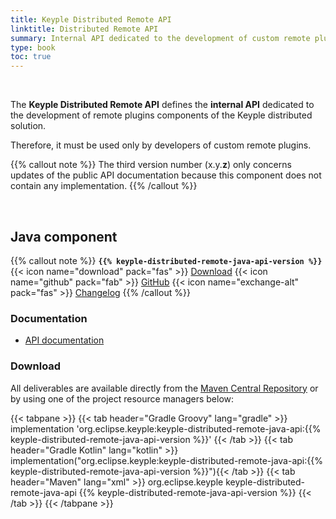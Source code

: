 ```yaml
---
title: Keyple Distributed Remote API
linktitle: Distributed Remote API
summary: Internal API dedicated to the development of custom remote plugins components of the Keyple distributed solution.
type: book
toc: true
---
```


<br>

The **Keyple Distributed Remote API** defines the **internal API** dedicated to the development of remote plugins components of the Keyple distributed solution.

Therefore, it must be used only by developers of custom remote plugins.

{{% callout note %}}
The third version number (x.y.**z**) only concerns updates of the public API documentation because this component does not contain any implementation.
{{% /callout %}}

<br>

## Java component

{{% callout note %}}
**`{{% keyple-distributed-remote-java-api-version %}}`**
<span class="component-metadata">{{< icon name="download" pack="fas" >}} [Download](#download)</span>
<span class="component-metadata">{{< icon name="github" pack="fab" >}} [GitHub](https://github.com/eclipse/keyple-distributed-remote-java-api/)</span>
<span class="component-metadata">{{< icon name="exchange-alt" pack="fas" >}} [Changelog](https://github.com/eclipse/keyple-distributed-remote-java-api/blob/main/CHANGELOG.md)</span>
{{% /callout %}}

### Documentation

* [API documentation](https://eclipse-keyple.github.io/keyple-distributed-remote-java-api)

### Download

All deliverables are available directly from the [Maven Central Repository](https://central.sonatype.dev/search?q=keyple-distributed-remote-java-api) or by using one of the project resource managers below:

{{< tabpane >}}
{{< tab header="Gradle Groovy" lang="gradle" >}}
implementation 'org.eclipse.keyple:keyple-distributed-remote-java-api:{{% keyple-distributed-remote-java-api-version %}}'
{{< /tab >}}
{{< tab header="Gradle Kotlin" lang="kotlin" >}}
implementation("org.eclipse.keyple:keyple-distributed-remote-java-api:{{% keyple-distributed-remote-java-api-version %}}"){{< /tab >}}
{{< tab header="Maven" lang="xml" >}}
<dependency>
  <groupId>org.eclipse.keyple</groupId>
  <artifactId>keyple-distributed-remote-java-api</artifactId>
  <version>{{% keyple-distributed-remote-java-api-version %}}</version>
</dependency>
{{< /tab >}}
{{< /tabpane >}}